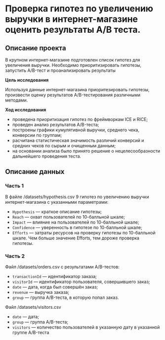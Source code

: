# Проверка гипотез по увеличению выручки в интернет-магазине оценить результаты A/B теста.

## Описание проекта

В крупном интернет-магазине подготовлен список гипотез для увеличения выручки.
Необходимо приоритизировать гипотезы, запустить A/B-тест и проанализировать результаты

**Цель исследования**

Используя данные интернет-магазина приоритезировать гипотезы, произвести оценку результатов A/B-тестирования различными методами.

**Ход исследования**

* проведена приоритизация гипотез по фреймворкам ICE и RICE;
* проведен анализ результатов A/B-теста;
* построены графики кумулятивной выручки, среднего чека, конверсии по группам;
* расчитана статистическая значимость различий конверсий и средних чеков по сырым и очищенным данным;
* на основании анализа было принято решение о нецелесообразности дальнейшего проведения теста.

## Описание данных

### Часть 1

В файле /datasets/hypothesis.csv 9 гипотез по увеличению выручки интернет-магазина с указанными параметрами:
- `Hypothesis` — краткое описание гипотезы;
- `Reach` — охват пользователей по 10-балльной шкале;
- `Impact` — влияние на пользователей по 10-балльной шкале;
- `Confidence` — уверенность в гипотезе по 10-балльной шкале;
- `Efforts` — затраты ресурсов на проверку гипотезы по 10-балльной шкале. Чем больше значение Efforts, тем дороже проверка гипотезы.

### Часть 2

Файл /datasets/orders.csv с результатами A/B-тестов:
- `transactionId` — идентификатор заказа;
- `visitorId` — идентификатор пользователя, совершившего заказ;
- `date` — дата, когда был совершён заказ;
- `revenue` — выручка заказа;
- `group` — группа A/B-теста, в которую попал заказ.  

Файл /datasets/visitors.csv  
- `date` — дата;
- `group` — группа A/B-теста;
- `visitors` — количество пользователей в указанную дату в указанной группе A/B-теста
